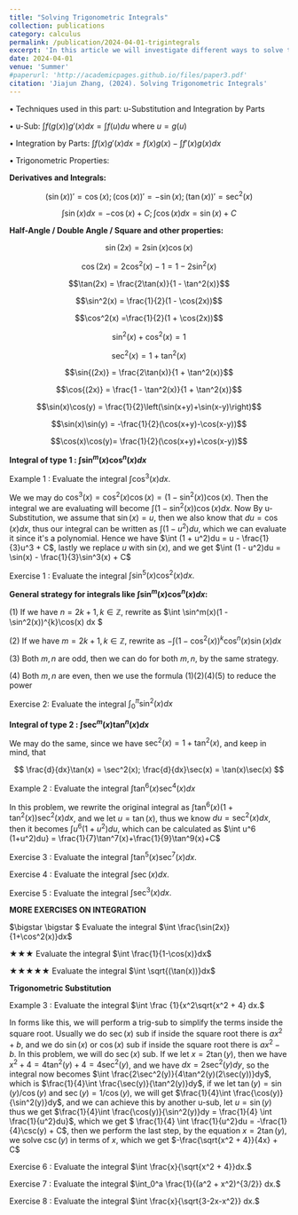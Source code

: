 ```yaml
---
title: "Solving Trigonometric Integrals"
collection: publications
category: calculus
permalink: /publication/2024-04-01-trigintegrals
excerpt: 'In this article we will investigate different ways to solve trigonometric integrals'
date: 2024-04-01
venue: 'Summer'
#paperurl: 'http://academicpages.github.io/files/paper3.pdf'
citation: 'Jiajun Zhang, (2024). Solving Trigonometric Integrals'
---
```


$\bullet$ Techniques used in this part:
u-Substitution and Integration by Parts

$\bullet$ u-Sub: $\int f(g(x)) g'(x) dx = \int f(u) du$ 
where $u = g(u)$  


$\bullet$ Integration by Parts: $\int f(x) g'(x) dx = f(x)g(x) - \int f'(x)g(x)dx$ 


$\bullet$ Trigonometric Properties:

**Derivatives and Integrals:**

$$ (\sin(x))' = \cos(x); (\cos(x))' = -\sin(x); (\tan(x))' = \sec^2(x) $$

$$ \int \sin(x) dx = -\cos(x) + C; \int \cos(x) dx = \sin(x) + C $$


**Half-Angle / Double Angle / Square and other properties:**

$$\sin(2x) = 2\sin(x)\cos(x)$$

$$\cos(2x) = 2\cos^2(x) - 1 = 1 - 2\sin^2(x)$$

$$\tan(2x) = \frac{2\tan(x)}{1 - \tan^2(x)}$$ 

$$\sin^2(x) = \frac{1}{2}(1 - \cos(2x))$$ 

$$\cos^2(x) =\frac{1}{2}(1 + \cos(2x))$$ 

$$\sin^2(x) + \cos^2(x) = 1$$

$$\sec^2(x) = 1 + \tan^2(x)$$

$$\sin{(2x)} = \frac{2\tan(x)}{1 + \tan^2(x)}$$

$$\cos{(2x)} = \frac{1 - \tan^2(x)}{1 + \tan^2(x)}$$ 

$$\sin(x)\cos(y) = \frac{1}{2}\left(\sin(x+y)+\sin(x-y)\right)$$

$$\sin(x)\sin(y) = -\frac{1}{2}(\cos(x+y)-\cos(x-y))$$

$$\cos(x)\cos(y)= \frac{1}{2}(\cos(x+y)+\cos(x-y))$$



**Integral of type 1 : $\int \sin^m(x)\cos^n(x) dx$**


Example 1 : Evaluate the integral $\int \cos^3(x) dx.$

We we may do
$\cos^3(x) = \cos^2(x) \cos(x) = (1-\sin^2(x))\cos(x)$. Then the integral we 
are evaluating will become $\int (1 - \sin^2(x))\cos(x)dx$. Now By
u-Substitution, we assume that $\sin(x) = u$, then we also know that 
$du = \cos(x)dx$, thus our integral can be written as 
$\int (1 - u^2)du$, which we can evaluate it since it's a
polynomial. Hence we have $\int (1 + u^2)du = 
u - \frac{1}{3}u^3 + C$, lastly we replace $u$ with 
$\sin(x)$, and we get $\int (1 - u^2)du = 
\sin(x) - \frac{1}{3}\sin^3(x) + C$



Exercise 1 : Evaluate the integral $\int \sin^5(x)\cos^2(x) dx.$


**General strategy for integrals like $\int \sin^m(x) \cos^n(x)dx$:**


(1) If we have $n = 2k + 1, k \in \mathbb{Z}$, rewrite as
$\int \sin^m(x)(1 - \sin^2(x))^{k}\cos(x) dx $


(2) If we have $m = 2k + 1, k \in \mathbb{Z}$, rewrite as
$-\int(1 - \cos^2(x))^{k}\cos^n(x)\sin(x) dx$


(3) Both $m,n$ are odd, then we can do for both $m,n$, by the same strategy.


(4) Both $m,n$ are even, then we use the formula (1)(2)(4)(5) to reduce the power



Exercise 2: Evaluate the integral $\int_0^{\pi}\sin^2(x)dx$



**Integral of type 2 : $\int \sec^m(x)\tan^n(x) dx$**

We may do the same, since we have $\sec^2(x) = 1 + \tan^2(x)$, and keep in mind, that

$$
\frac{d}{dx}\tan(x) = \sec^2(x); \frac{d}{dx}\sec(x) = \tan(x)\sec(x)
$$


Example 2 : Evaluate the integral $\int \tan^6(x)\sec^4(x)dx$

In this problem, we rewrite the original integral as 
$\int \tan^6(x) (1 + \tan^2(x))\sec^2 (x)dx$, and we let $u = \tan(x)$,
thus we know $du = \sec^2(x)dx$, then it becomes $\int u^6
(1+u^2)du$, which can be calculated as 
$\int u^6
(1+u^2)du} = \frac{1}{7}\tan^7(x)+\frac{1}{9}\tan^9(x)+C$



Exercise 3 : Evaluate the integral $\int \tan^5(x)\sec^7(x) dx$.


Exercise 4 : Evaluate the integral $\int \sec(x) dx.$


Exercise 5 : Evaluate the integral $\int \sec^3(x) dx.$
 

**MORE EXERCISES ON INTEGRATION**

$\bigstar \bigstar $ Evaluate the integral $\int \frac{\sin(2x)}{1+\cos^2(x)}dx$


$\bigstar \bigstar \bigstar$ Evaluate the integral $\int \frac{1}{1-\cos(x)}dx$


$\bigstar \bigstar \bigstar \bigstar \bigstar$ Evaluate the integral $\int \sqrt{(\tan(x))}dx$


**Trigonometric Substitution**


Example 3 : Evaluate the integral $\int \frac
{1}{x^2\sqrt{x^2 + 4} dx.$

In forms like this, we will perform a trig-sub to simplify the 
terms inside the square root. Usually we do $\sec(x)$ sub if inside the square 
root there is $ax^2 + b$, and we do $\sin(x)$ or $\cos(x)$ sub if inside the 
square root there is $ax^2 - b$. In this problem, we will do $\sec(x)$ sub.
If we let $x = 2\tan(y)$, then we have $x^2 + 4 = 4\tan^2(y) + 4 = 
4\sec^2(y)$, and we have $dx = 2\sec^2(y)dy$, so the integral now becomes
$\int \frac{2\sec^2(y)}{4\tan^2(y)(2\sec(y))}dy$, which is 
$\frac{1}{4}\int \frac{\sec(y)}{\tan^2(y)}dy$, if we let 
$\tan(y) = \sin(y) / \cos(y)$ and $\sec(y) = 1 / \cos(y)$, we will get 
$\frac{1}{4}\int \frac{\cos(y)}{\sin^2(y)}dy$, and we can achieve this 
by another u-sub, let $u = \sin(y)$ thus we get 
$\frac{1}{4}\int \frac{\cos(y)}{\sin^2(y)}dy = 
\frac{1}{4} \int \frac{1}{u^2}du}$, 
which we get 
$ 
\frac{1}{4} \int \frac{1}{u^2}du = -\frac{1}{4}\csc(y) + C$, then 
we perform the last step, by the equation $x = 2\tan(y)$, we solve 
$\csc(y)$ in terms of $x$, which we get $-\frac{\sqrt{x^2 + 4}}{4x} + C$



Exercise 6 : Evaluate the integral $\int \frac{x}{\sqrt{x^2 + 4}}dx.$


Exercise 7 : Evaluate the integral $\int_0^a \frac{1}{(a^2 + x^2)^{3/2}} dx.$


Exercise 8 : Evaluate the integral $\int \frac{x}{\sqrt{3-2x-x^2}} dx.$







